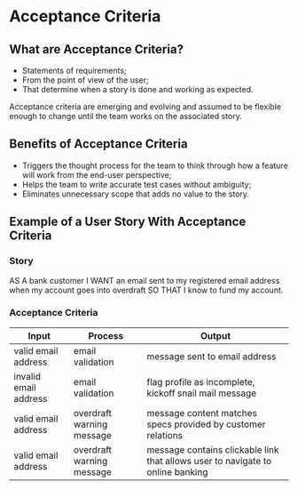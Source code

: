 Acceptance Criteria
===================

What are Acceptance Criteria?
-----------------------------

- Statements of requirements;
- From the point of view of the user;
- That determine when a story is done and working as expected.

Acceptance criteria are emerging and evolving and assumed to be flexible enough to change until the team works on the associated story.


Benefits of Acceptance Criteria
-------------------------------

- Triggers the thought process for the team to think through how a feature will work from the end-user perspective;
- Helps the team to write accurate test cases without ambiguity;
- Eliminates unnecessary scope that adds no value to the story.


Example of a User Story With Acceptance Criteria
------------------------------------------------

### Story ###
AS A bank customer 
I WANT an email sent to my registered email address when my account goes into overdraft 
SO THAT I know to fund my account.

### Acceptance Criteria ###

Input                 | Process                   | Output
----------------------|---------------------------|-------------------------------------------------------------------------------
valid email address   | email validation          | message sent to email address
invalid email address | email validation          | flag profile as incomplete, kickoff snail mail message
valid email address   | overdraft warning message | message content matches specs provided by customer relations
valid email address   | overdraft warning message | message contains clickable link that allows user to navigate to online banking
